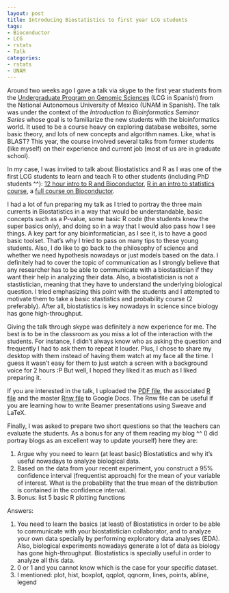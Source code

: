 ```yaml
---
layout: post
title: Introducing Biostatistics to first year LCG students
tags:
- Bioconductor
- LCG
- rstats
- Talk
categories:
- rstats
- UNAM
---
```

<p>Around two weeks ago I gave a talk via skype to the first year students from the <a href="http://www.lcg.unam.mx/about">Undergraduate Program on Genomic Sciences</a> (LCG in Spanish) from the National Autonomous University of Mexico (UNAM in Spanish). The talk was under the context of the <em>Introduction to Bioinformatics Seminar Series</em> whose goal is to familiarize the new students with the bioinformatics world. It used to be a course heavy on exploring database websites, some basic theory, and lots of new concepts and algorithm names. Like, what is BLAST? This year, the course involved several talks from former students (like myself) on their experience and current job (most of us are in graduate school).</p>
<p>In my case, I was invited to talk about Biostatistics and R as I was one of the first LCG students to learn and teach R to other students (including PhD students ^^): <a href="http://www.lcg.unam.mx/~lcollado/R/">12 hour intro to R and Bioconductor</a>, <a href="http://www.lcg.unam.mx/~lcollado/E/">R in an intro to statistics course</a>, a <a href="http://www.lcg.unam.mx/~lcollado/B/">full course on Bioconductor</a>. </p>
<p>I had a lot of fun preparing my talk as I tried to portray the three main currents in Biostatistics in a way that would be understandable, basic concepts such as a P-value, some basic R code (the students knew the super basics only), and doing so in a way that I would also pass how I see things. A key part for any bioinformatician, as I see it, is to have a good basic toolset. That&#8217;s why I tried to pass on many tips to these young students. Also, I do like to go back to the philosophy of science and whether we need hypothesis nowadays or just models based on the data. I definitely had to cover the topic of communication as I strongly believe that any researcher has to be able to communicate with a biostastician if they want their help in analyzing their data. Also, a biostatistician is not a stastistician, meaning that they have to understand the underlying biological question. I tried emphasizing this point with the students and I attempted to motivate them to take a basic stastistics and probability course (2 preferably). After all, biostatistics is key nowadays in science since biology has gone high-throughput.</p>
<p>Giving the talk through skype was definitely a new experience for me. The best is to be in the classroom as you miss a lot of the interaction with the students. For instance, I didn&#8217;t always know who as asking the question and frequently I had to ask them to repeat it louder. Plus, I chose to share my desktop with them instead of having them watch at my face all the time. I guess it wasn&#8217;t easy for them to just watch a screen with a background voice for 2 hours :P But well, I hoped they liked it as much as I liked preparing it.</p>
<p>If you are interested in the talk, I uploaded the <a href="https://docs.google.com/open?id=0B-mxZfuflcuONmY1MGI3ZjEtN2JjNy00MDNiLTk0NmMtYjdiNDAwNTZmNGNj">PDF file</a>, the associated <a href="https://docs.google.com/open?id=0B-mxZfuflcuOZTkxMDUzY2ItNmMzYi00ZDcyLTgyMTQtMWI5YzJmN2IzZjUw">R file</a> and the master <a href="https://docs.google.com/open?id=0B-mxZfuflcuOYTY3OTQ4NjUtZTFkOC00MGQ5LThiMzgtNDQ2ZjY2NmZlY2Zi">Rnw file</a> to Google Docs. The Rnw file can be useful if you are learning how to write Beamer presentations using Sweave and LaTeX.</p>

<p>Finally, I was asked to prepare two short questions so that the teachers can evaluate the students. As a bonus for any of them reading my blog ^^ (I did portray blogs as an excellent way to update yourself) here they are:</p>
<ol><li>Argue why you need to learn (at least basic) Biostatistics and why it&#8217;s useful nowadays to analyze biological data.</li>
<li>Based on the data from your recent experiment, you construct a 95% confidence interval (frequentist approach) for the mean of your variable of interest. What is the probability that the true mean of the distribution is contained in the confidence interval.</li>
<li>Bonus: list 5 basic R plotting functions</li>
</ol><p>Answers:</p>
<ol><li>You need to learn the basics (at least) of Biostatistics in order to be able to communicate with your biostatistician collaborator, and to analyze your own data specially by performing exploratory data analyses (EDA). Also, biological experiments nowadays generate a lot of data as biology has gone high-throughput. Biostatistics is specially useful in order to analyze all this data.</li>
<li>0 or 1 and you cannot know which is the case for your specific dataset.</li>
<li>I mentioned: plot, hist, boxplot, qqplot, qqnorm, lines, points, abline, legend</li>
</ol>
